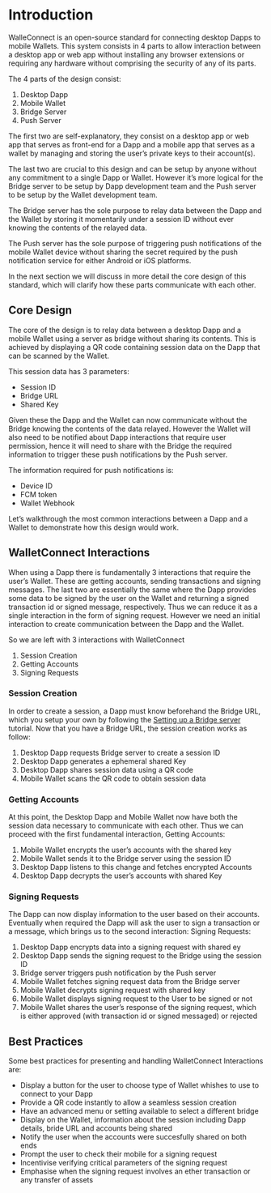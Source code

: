 # Introduction

WalleConnect is an open-source standard for connecting desktop Dapps to mobile Wallets. This system consists in 4 parts to allow interaction between a desktop app or web app without installing any browser extensions or requiring any hardware without comprising the security of any of its parts.

The 4 parts of the design consist:

1. Desktop Dapp
2. Mobile Wallet
3. Bridge Server
4. Push Server

The first two are self-explanatory, they consist on a desktop app or web app that serves as front-end for a Dapp and a mobile app that serves as a wallet by managing and storing the user’s private keys to their account\(s\).

The last two are crucial to this design and can be setup by anyone without any commitment to a single Dapp or Wallet. However it’s more logical for the Bridge server to be setup by Dapp development team and the Push server to be setup by the Wallet development team.

The Bridge server has the sole purpose to relay data between the Dapp and the Wallet by storing it momentarily under a session ID without ever knowing the contents of the relayed data.

The Push server has the sole purpose of triggering push notifications of the mobile Wallet device without sharing the secret required by the push notification service for either Android or iOS platforms.

In the next section we will discuss in more detail the core design of this standard, which will clarify how these parts communicate with each other.

## Core Design

The core of the design is to relay data between a desktop Dapp and a mobile Wallet using a server as bridge without sharing its contents. This is achieved by displaying a QR code containing session data on the Dapp that can be scanned by the Wallet.

This session data has 3 parameters:

* Session ID
* Bridge URL
* Shared Key

Given these the Dapp and the Wallet can now communicate without the Bridge knowing the contents of the data relayed. However the Wallet will also need to be notified about Dapp interactions that require user permission, hence it will need to share with the Bridge the required information to trigger these push notifications by the Push server.

The information required for push notifications is:

* Device ID
* FCM token
* Wallet Webhook

Let’s walkthrough the most common interactions between a Dapp and a Wallet to demonstrate how this design would work.

## WalletConnect Interactions

When using a Dapp there is fundamentally 3 interactions that require the user’s Wallet. These are getting accounts, sending transactions and signing messages. The last two are essentially the same where the Dapp provides some data to be signed by the user on the Wallet and returning a signed transaction id or signed message, respectively. Thus we can reduce it as a single interaction in the form of signing request. However we need an initial interaction to create communication between the Dapp and the Wallet.

So we are left with 3 interactions with WalletConnect

1. Session Creation
2. Getting Accounts
3. Signing Requests

### Session Creation

In order to create a session, a Dapp must know beforehand the Bridge URL, which you setup your own by following the [Setting up a Bridge server](introduction.md) tutorial. Now that you have a Bridge URL, the session creation works as follow:

1. Desktop Dapp requests Bridge server to create a session ID
2. Desktop Dapp generates a ephemeral shared Key
3. Desktop Dapp shares session data using a QR code
4. Mobile Wallet scans the QR code to obtain session data

### Getting Accounts

At this point, the Desktop Dapp and Mobile Wallet now have both the session data necessary to communicate with each other. Thus we can proceed with the first fundamental interaction, Getting Accounts:

1. Mobile Wallet encrypts the user’s accounts with the shared key
2. Mobile Wallet sends it to the Bridge server using the session ID
3. Desktop Dapp listens to this change and fetches encrypted Accounts
4. Desktop Dapp decrypts the user’s accounts with shared Key

### Signing Requests

The Dapp can now display information to the user based on their accounts. Eventually when required the Dapp will ask the user to sign a transaction or a message, which brings us to the second interaction: Signing Requests:

1. Desktop Dapp encrypts data into a signing request with shared ey
2. Desktop Dapp sends the signing request to the Bridge using the session ID
3. Bridge server triggers push notification by the Push server
4. Mobile Wallet fetches signing request data from the Bridge server
5. Mobile Wallet decrypts signing request with shared key
6. Mobile Wallet displays signing request to the User to be signed or not
7. Mobile Wallet shares the user’s response of the signing request, which is either approved \(with transaction id or signed messaged\) or rejected

## Best Practices

Some best practices for presenting and handling WalletConnect Interactions are:

* Display a button for the user to choose type of Wallet whishes to use to connect to your Dapp
* Provide a QR code instantly to allow a seamless session creation
* Have an advanced menu or setting available to select a different bridge
* Display on the Wallet, information about the session including Dapp details, bride URL and accounts being shared
* Notify the user when the accounts were succesfully shared on both ends
* Prompt the user to check their mobile for a signing request
* Incentivise verifying critical parameters of the signing request
* Emphasise when the signing request involves an ether transaction or any transfer of assets

